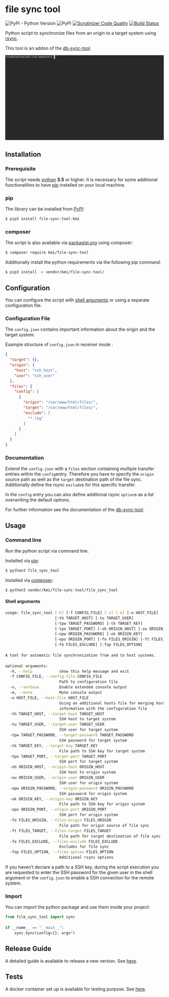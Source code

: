 # file sync tool

![PyPI - Python Version](https://img.shields.io/pypi/pyversions/file_sync_tool-kmi)
![PyPI](https://img.shields.io/pypi/v/file_sync_tool-kmi)
[![Scrutinizer Code Quality](https://scrutinizer-ci.com/g/jackd248/file-sync-tool/badges/quality-score.png?b=master)](https://scrutinizer-ci.com/g/jackd248/file-sync-tool/?branch=master)
[![Build Status](https://scrutinizer-ci.com/g/jackd248/file-sync-tool/badges/build.png?b=master)](https://scrutinizer-ci.com/g/jackd248/file-sync-tool/build-status/master)

Python script to synchronize files from an origin to a target system using [rsync](https://linux.die.net/man/1/rsync).

This tool is an addon of the [db-sync-tool](https://github.com/jackd248/db-sync-tool).

![Example receiver](docs/images/file-sync-tool-example-receiver.gif)

## Installation

### Prerequisite

The script needs [python](https://python.org/) __3.5__ or higher. It is necessary for some additional functionalities to have [pip](https://pypi.org/project/pip/) installed on your local machine. 

<a name="install-pip"></a>
### pip
The library can be installed from [PyPI](https://pypi.org/project/file-sync-tool-kmi/):
```bash
$ pip3 install file-sync-tool-kmi
```

<a name="install-composer"></a>
### composer
The script is also available via [packagist.org](https://packagist.org/packages/kmi/file-sync-tool) using composer:

```bash
$ composer require kmi/file-sync-tool
```

Additionally install the python requirements via the following pip command:

````bash
$ pip3 install -e vendor/kmi/file-sync-tool/
````

## Configuration

You can configure the script with [shell arguments](#shell-arguments) or using a separate configuration file.

### Configuration File

The `config.json` contains important information about the origin and the target system. 

Example structure of `config.json` in receiver mode :
```json
{
  "target": {},
  "origin": {
    "host": "ssh_host",
    "user": "ssh_user"
  },
  "files": {
    "config": [
      {
        "origin": "/var/www/html/files/",
        "target": "/var/www/html/files/",
        "exclude": [
          "*.log"
        ]
      }
    ]
  }
}
```

### Documentation

Extend the `config.json` with a `files` section containing multiple transfer entries within the `config`entry. Therefore you have to specify the `origin` source path as well as the `target` destination path of the file sync. Additionally define the rsync `exclude`s for this specific transfer.

In the `config` entry you can also define additional rsync `option`s as a list overwriting the default options.

For further information see the documentation of the [db-sync-tool](https://github.com/jackd248/db-sync-tool).

## Usage

### Command line

Run the python script via command line.

Installed via [pip](#install-pip):
```bash
$ python3 file_sync_tool
```

Installed via [composer](#install-composer):
```bash
$ python3 vendor/kmi/file-sync-tool/file_sync_tool
```

<a name="shell-arguments"></a>
#### Shell arguments

```bash
usage: file_sync_tool [-h] [-f CONFIG_FILE] [-v] [-m] [-o HOST_FILE]
                      [-th TARGET_HOST] [-tu TARGET_USER]
                      [-tpw TARGET_PASSWORD] [-tk TARGET_KEY]
                      [-tpo TARGET_PORT] [-oh ORIGIN_HOST] [-ou ORIGIN_USER]
                      [-opw ORIGIN_PASSWORD] [-ok ORIGIN_KEY]
                      [-opo ORIGIN_PORT] [-fo FILES_ORIGIN] [-ft FILES_TARGET]
                      [-fe FILES_EXCLUDE] [-fop FILES_OPTION]

A tool for automatic file synchronization from and to host systems.

optional arguments:
  -h, --help            show this help message and exit
  -f CONFIG_FILE, --config-file CONFIG_FILE
                        Path to configuration file
  -v, --verbose         Enable extended console output
  -m, --mute            Mute console output
  -o HOST_FILE, --host-file HOST_FILE
                        Using an additional hosts file for merging hosts
                        information with the configuration file
  -th TARGET_HOST, --target-host TARGET_HOST
                        SSH host to target system
  -tu TARGET_USER, --target-user TARGET_USER
                        SSH user for target system
  -tpw TARGET_PASSWORD, --target-password TARGET_PASSWORD
                        SSH password for target system
  -tk TARGET_KEY, --target-key TARGET_KEY
                        File path to SSH key for target system
  -tpo TARGET_PORT, --target-port TARGET_PORT
                        SSH port for target system
  -oh ORIGIN_HOST, --origin-host ORIGIN_HOST
                        SSH host to origin system
  -ou ORIGIN_USER, --origin-user ORIGIN_USER
                        SSH user for origin system
  -opw ORIGIN_PASSWORD, --origin-password ORIGIN_PASSWORD
                        SSH password for origin system
  -ok ORIGIN_KEY, --origin-key ORIGIN_KEY
                        File path to SSH key for origin system
  -opo ORIGIN_PORT, --origin-port ORIGIN_PORT
                        SSH port for origin system
  -fo FILES_ORIGIN, --files-origin FILES_ORIGIN
                        File path for origin source of file sync
  -ft FILES_TARGET, --files-target FILES_TARGET
                        File path for target destination of file sync
  -fe FILES_EXCLUDE, --files-exclude FILES_EXCLUDE
                        Excludes for file sync
  -fop FILES_OPTION, --files-option FILES_OPTION
                        Additional rsync options
```

If you haven't declare a path to a SSH key, during the script execution you are requested to enter the SSH password for the given user in the shell argument or the `config.json` to enable a SSH connection for the remote system. 

### Import

You can import the python package and use them inside your project:

```python
from file_sync_tool import sync

if __name__ == "__main__":
    sync.Sync(config={}, args*)
```

## Release Guide

A detailed guide is available to release a new version. See [here](docs/RELEASE.md).

## Tests

A docker container set up is available for testing purpose. See [here](tests/README.md).